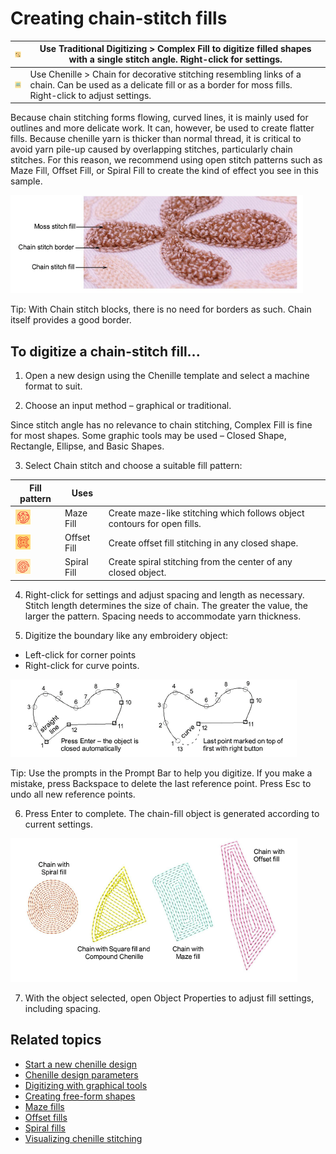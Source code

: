 # Creating chain-stitch fills

| ![ComplexFill00018.png](assets/ComplexFill00018.png) | Use Traditional Digitizing > Complex Fill to digitize filled shapes with a single stitch angle. Right-click for settings.                                                |
| ---------------------------------------------------- | ------------------------------------------------------------------------------------------------------------------------------------------------------------------------ |
| ![Chain.png](assets/Chain.png)                       | Use Chenille > Chain for decorative stitching resembling links of a chain. Can be used as a delicate fill or as a border for moss fills. Right-click to adjust settings. |

Because chain stitching forms flowing, curved lines, it is mainly used for outlines and more delicate work. It can, however, be used to create flatter fills. Because chenille yarn is thicker than normal thread, it is critical to avoid yarn pile-up caused by overlapping stitches, particularly chain stitches. For this reason, we recommend using open stitch patterns such as Maze Fill, Offset Fill, or Spiral Fill to create the kind of effect you see in this sample.

![chenille-sample-14.png](assets/chenille-sample-14.png)

Tip: With Chain stitch blocks, there is no need for borders as such. Chain itself provides a good border.

## To digitize a chain-stitch fill...

1. Open a new design using the Chenille template and select a machine format to suit.

2. Choose an input method – graphical or traditional.

Since stitch angle has no relevance to chain stitching, Complex Fill is fine for most shapes. Some graphic tools may be used – Closed Shape, Rectangle, Ellipse, and Basic Shapes.

3. Select Chain stitch and choose a suitable fill pattern:

| Fill pattern                             | Uses        |                                                                          |
| ---------------------------------------- | ----------- | ------------------------------------------------------------------------ |
| ![MazeFill.png](assets/MazeFill.png)     | Maze Fill   | Create maze-like stitching which follows object contours for open fills. |
| ![Offset.png](assets/Offset.png)         | Offset Fill | Create offset fill stitching in any closed shape.                        |
| ![SpiralFill.png](assets/SpiralFill.png) | Spiral Fill | Create spiral stitching from the center of any closed object.            |

4. Right-click for settings and adjust spacing and length as necessary. Stitch length determines the size of chain. The greater the value, the larger the pattern. Spacing needs to accommodate yarn thickness.

5. Digitize the boundary like any embroidery object:

- Left-click for corner points
- Right-click for curve points.

![chenille_digitizing00021.png](assets/chenille_digitizing00021.png)

Tip: Use the prompts in the Prompt Bar to help you digitize. If you make a mistake, press Backspace to delete the last reference point. Press Esc to undo all new reference points.

6. Press Enter to complete. The chain-fill object is generated according to current settings.

![ChenilleShapesChain.png](assets/ChenilleShapesChain.png)

7. With the object selected, open Object Properties to adjust fill settings, including spacing.

## Related topics

- [Start a new chenille design](../chenille_basics/Start_a_new_chenille_design)
- [Chenille design parameters](../chenille_basics/Chenille_design_parameters)
- [Digitizing with graphical tools](../../Digitizing/input/Digitizing_with_graphical_tools)
- [Creating free-form shapes](../../Digitizing/input/Creating_free-form_shapes)
- [Maze fills](../../Decorative/specialty/Maze_fills)
- [Offset fills](../../Decorative/curves/Offset_fills)
- [Spiral fills](../../Decorative/curves/Spiral_fills)
- [Visualizing chenille stitching](../chenille_basics/Visualizing_chenille_stitching)
